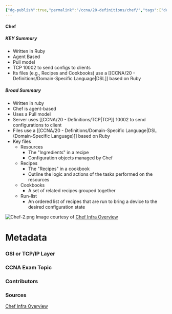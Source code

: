 ```yaml
---
{"dg-publish":true,"permalink":"/ccna/20-definitions/chef/","tags":["defs_ccna"],"created":"2023-11-05T10:55:11.000-08:00","updated":"2023-11-08T14:30:23.000-08:00"}
---
```


#### Chef
##### KEY Summary
- Written in Ruby
- Agent Based
- Pull model
- TCP 10002 to send configs to clients
- Its files (e.g., Recipes and Cookbooks) use a [[CCNA/20 - Definitions/Domain-Specific Language\|DSL]] based on Ruby

##### Broad Summary
- Written in ruby
- Chef is agent-based
- Uses a Pull model
- Server uses [[CCNA/20 - Definitions/TCP\|TCP]] 10002 to send configurations to client
- Files use a [[CCNA/20 - Definitions/Domain-Specific Language\|DSL (Domain-Specific Language)]] based on Ruby
- Key files
	- Resources
		- The "Ingredients" in a recipe
		- Configuration objects managed by Chef
	- Recipes
		- The "Recipes" in a cookbook
		- Outline the logic and actions of the tasks performed on the resources
	- Cookbooks
		- A set of related recipes grouped together
	- Run-list
		- An ordered list of recipes that are run to bring a device to the desired configuration state

![Chef-2.png](/img/user/Attachments/Chef-2.png)
Image courtesy of [Chef Infra Overview](https://docs.chef.io/chef_overview/)





# Metadata
### OSI or TCP/IP Layer

### CCNA Exam Topic

### Contributors

### Sources
[Chef Infra Overview](https://docs.chef.io/chef_overview/)